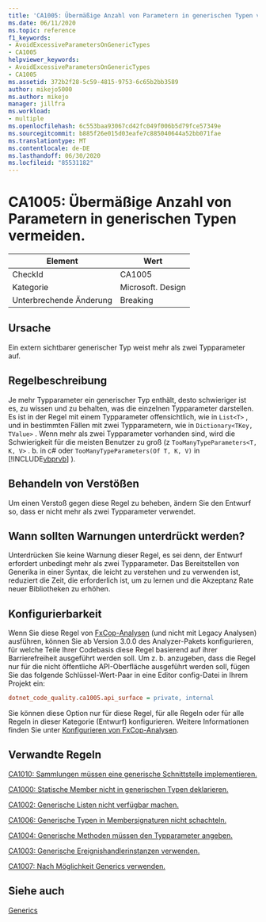 ```yaml
---
title: 'CA1005: Übermäßige Anzahl von Parametern in generischen Typen vermeiden.'
ms.date: 06/11/2020
ms.topic: reference
f1_keywords:
- AvoidExcessiveParametersOnGenericTypes
- CA1005
helpviewer_keywords:
- AvoidExcessiveParametersOnGenericTypes
- CA1005
ms.assetid: 372b2f28-5c59-4815-9753-6c65b2bb3589
author: mikejo5000
ms.author: mikejo
manager: jillfra
ms.workload:
- multiple
ms.openlocfilehash: 6c553baa93067cd42fc049f006b5d79fce57349e
ms.sourcegitcommit: b885f26e015d03eafe7c885040644a52bb071fae
ms.translationtype: MT
ms.contentlocale: de-DE
ms.lasthandoff: 06/30/2020
ms.locfileid: "85531182"
---
```

# <a name="ca1005-avoid-excessive-parameters-on-generic-types"></a>CA1005: Übermäßige Anzahl von Parametern in generischen Typen vermeiden.

|Element|Wert|
|-|-|
|CheckId|CA1005|
|Kategorie|Microsoft. Design|
|Unterbrechende Änderung|Breaking|

## <a name="cause"></a>Ursache
Ein extern sichtbarer generischer Typ weist mehr als zwei Typparameter auf.

## <a name="rule-description"></a>Regelbeschreibung
Je mehr Typparameter ein generischer Typ enthält, desto schwieriger ist es, zu wissen und zu behalten, was die einzelnen Typparameter darstellen. Es ist in der Regel mit einem Typparameter offensichtlich, wie in `List<T>` , und in bestimmten Fällen mit zwei Typparametern, wie in `Dictionary<TKey, TValue>` . Wenn mehr als zwei Typparameter vorhanden sind, wird die Schwierigkeit für die meisten Benutzer zu groß (z `TooManyTypeParameters<T, K, V>` . b. in c# oder `TooManyTypeParameters(Of T, K, V)` in [!INCLUDE[vbprvb](../code-quality/includes/vbprvb_md.md)] ).

## <a name="how-to-fix-violations"></a>Behandeln von Verstößen
Um einen Verstoß gegen diese Regel zu beheben, ändern Sie den Entwurf so, dass er nicht mehr als zwei Typparameter verwendet.

## <a name="when-to-suppress-warnings"></a>Wann sollten Warnungen unterdrückt werden?
Unterdrücken Sie keine Warnung dieser Regel, es sei denn, der Entwurf erfordert unbedingt mehr als zwei Typparameter. Das Bereitstellen von Generika in einer Syntax, die leicht zu verstehen und zu verwenden ist, reduziert die Zeit, die erforderlich ist, um zu lernen und die Akzeptanz Rate neuer Bibliotheken zu erhöhen.

## <a name="configurability"></a>Konfigurierbarkeit
Wenn Sie diese Regel von [FxCop-Analysen](install-fxcop-analyzers.md) (und nicht mit Legacy Analysen) ausführen, können Sie ab Version 3.0.0 des Analyzer-Pakets konfigurieren, für welche Teile Ihrer Codebasis diese Regel basierend auf ihrer Barrierefreiheit ausgeführt werden soll. Um z. b. anzugeben, dass die Regel nur für die nicht öffentliche API-Oberfläche ausgeführt werden soll, fügen Sie das folgende Schlüssel-Wert-Paar in eine Editor config-Datei in Ihrem Projekt ein:

```ini
dotnet_code_quality.ca1005.api_surface = private, internal
```

Sie können diese Option nur für diese Regel, für alle Regeln oder für alle Regeln in dieser Kategorie (Entwurf) konfigurieren. Weitere Informationen finden Sie unter [Konfigurieren von FxCop-Analysen](configure-fxcop-analyzers.md).

## <a name="related-rules"></a>Verwandte Regeln
[CA1010: Sammlungen müssen eine generische Schnittstelle implementieren.](../code-quality/ca1010.md)

[CA1000: Statische Member nicht in generischen Typen deklarieren.](../code-quality/ca1000.md)

[CA1002: Generische Listen nicht verfügbar machen.](../code-quality/ca1002.md)

[CA1006: Generische Typen in Membersignaturen nicht schachteln.](../code-quality/ca1006.md)

[CA1004: Generische Methoden müssen den Typparameter angeben.](../code-quality/ca1004.md)

[CA1003: Generische Ereignishandlerinstanzen verwenden.](../code-quality/ca1003.md)

[CA1007: Nach Möglichkeit Generics verwenden.](../code-quality/ca1007.md)

## <a name="see-also"></a>Siehe auch
[Generics](/dotnet/csharp/programming-guide/generics/index)
